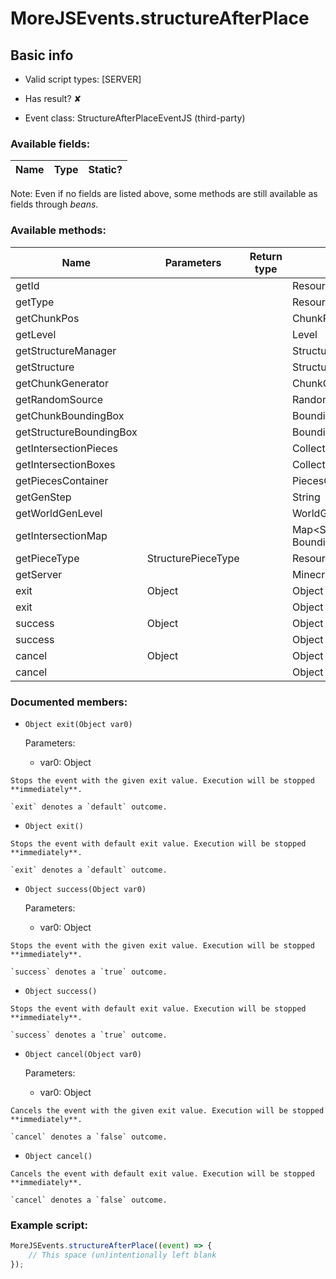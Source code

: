 # MoreJSEvents.structureAfterPlace

## Basic info

- Valid script types: [SERVER]

- Has result? ✘

- Event class: StructureAfterPlaceEventJS (third-party)

### Available fields:

| Name | Type | Static? |
| ---- | ---- | ------- |

Note: Even if no fields are listed above, some methods are still available as fields through *beans*.

### Available methods:

| Name | Parameters | Return type | Static? |
| ---- | ---------- | ----------- | ------- |
| getId |  |  | ResourceLocation | ✘ |
| getType |  |  | ResourceLocation | ✘ |
| getChunkPos |  |  | ChunkPos | ✘ |
| getLevel |  |  | Level | ✘ |
| getStructureManager |  |  | StructureManager | ✘ |
| getStructure |  |  | Structure | ✘ |
| getChunkGenerator |  |  | ChunkGenerator | ✘ |
| getRandomSource |  |  | RandomSource | ✘ |
| getChunkBoundingBox |  |  | BoundingBox | ✘ |
| getStructureBoundingBox |  |  | BoundingBox | ✘ |
| getIntersectionPieces |  |  | Collection<StructurePiece> | ✘ |
| getIntersectionBoxes |  |  | Collection<BoundingBox> | ✘ |
| getPiecesContainer |  |  | PiecesContainer | ✘ |
| getGenStep |  |  | String | ✘ |
| getWorldGenLevel |  |  | WorldGenLevel | ✘ |
| getIntersectionMap |  |  | Map<StructurePiece, BoundingBox> | ✘ |
| getPieceType | StructurePieceType |  | ResourceLocation | ✘ |
| getServer |  |  | MinecraftServer | ✘ |
| exit | Object |  | Object | ✘ |
| exit |  |  | Object | ✘ |
| success | Object |  | Object | ✘ |
| success |  |  | Object | ✘ |
| cancel | Object |  | Object | ✘ |
| cancel |  |  | Object | ✘ |


### Documented members:

- `Object exit(Object var0)`

  Parameters:
  - var0: Object

```
Stops the event with the given exit value. Execution will be stopped **immediately**.

`exit` denotes a `default` outcome.
```

- `Object exit()`
```
Stops the event with default exit value. Execution will be stopped **immediately**.

`exit` denotes a `default` outcome.
```

- `Object success(Object var0)`

  Parameters:
  - var0: Object

```
Stops the event with the given exit value. Execution will be stopped **immediately**.

`success` denotes a `true` outcome.
```

- `Object success()`
```
Stops the event with default exit value. Execution will be stopped **immediately**.

`success` denotes a `true` outcome.
```

- `Object cancel(Object var0)`

  Parameters:
  - var0: Object

```
Cancels the event with the given exit value. Execution will be stopped **immediately**.

`cancel` denotes a `false` outcome.
```

- `Object cancel()`
```
Cancels the event with default exit value. Execution will be stopped **immediately**.

`cancel` denotes a `false` outcome.
```



### Example script:

```js
MoreJSEvents.structureAfterPlace((event) => {
	// This space (un)intentionally left blank
});
```

